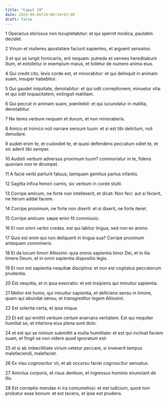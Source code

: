 ```yaml
---
title: "Caput 19"
date: 2024-09-06T20:00:54+02:00
draft: false
---
```



1 Operarius ebriosus non locupletabitur: et qui spernit modica, paulatim decidet.

2 Vinum et mulieres apostatare faciunt sapientes, et arguent sensatos:

3 et qui se iungit fornicariis, erit nequam: putredo et vermes hereditabunt illum, et extolletur in exemplum maius, et tolletur de numero anima eius.

4 Qui credit cito, levis corde est, et minorabitur: et qui delinquit in animam suam, insuper habebitur.

5 Qui gaudet iniquitate, denotabitur: et qui odit correptionem, minuetur vita: et qui odit loquacitatem, extinguit malitiam.

6 Qui peccat in animam suam, pœnitebit: et qui iucundatur in malitia, denotabitur.

7 Ne iteres verbum nequam et durum, et non minoraberis.

8 Amico et inimico noli narrare sensum tuum: et si est tibi delictum, noli denudare.

9 audiet enim te, et custodiet te, et quasi defendens peccatum odiet te, et sic aderit tibi semper.

10 Audisti verbum adversus proximum tuum? commoriatur in te, fidens quoniam non te dirumpet.

11 A facie verbi parturit fatuus, tamquam gemitus partus infantis.

12 Sagitta infixa femori carnis, sic verbum in corde stulti.

13 Corripe amicum, ne forte non intellexerit, et dicat: Non feci: aut si fecerit, ne iterum addat facere.

14 Corripe proximum, ne forte non dixerit: et si dixerit, ne forte iteret.

15 Corripe amicum: sæpe enim fit commissio.

16 Et non omni verbo credas. est qui labitur lingua, sed non ex animo.

17 Quis est enim qui non deliquerit in lingua sua? Corripe proximum antequam commineris.

18 Et da locum timori Altissimi: quia omnis sapientia timor Dei, et in illa timere Deum, et in omni sapientia dispositio legis.

19 Et non est sapientia nequitiæ disciplina: et non est cogitatus peccatorum prudentia.

20 Est nequitia, et in ipsa execratio: et est insipiens qui minuitur sapientia.

21 Melior est homo, qui minuitur sapientia, et deficiens sensu in timore, quam qui abundat sensu, et transgreditur legem Altissimi.

22 Est solertia certa, et ipsa iniqua.

23 Et est qui emittit verbum certum enarrans veritatem. Est qui nequiter humiliat se, et interiora eius plena sunt dolo:

24 et est qui se nimium submittit a multa humilitate: et est qui inclinat faciem suam, et fingit se non videre quod ignoratum est:

25 et si ab imbecillitate virium vetetur peccare, si invenerit tempus malefaciendi, malefaciet.

26 Ex visu cognoscitur vir, et ab occursu faciei cognoscitur sensatus.

27 Amictus corporis, et risus dentium, et ingressus hominis enunciant de illo.

28 Est correptio mendax in ira contumeliosi: et est iudicium, quod non probatur esse bonum: et est tacens, et ipse est prudens.


